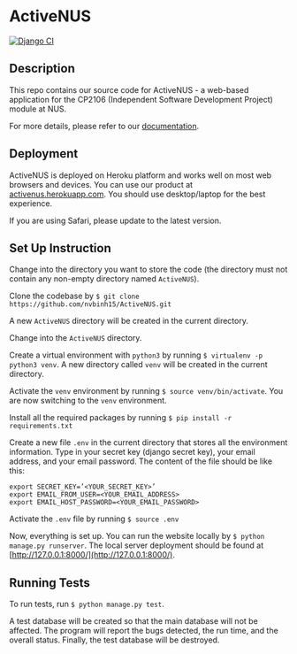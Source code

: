# ActiveNUS

[![Django CI](https://github.com/nvbinh15/ActiveNUS/actions/workflows/django.yml/badge.svg?branch=main)](https://github.com/nvbinh15/ActiveNUS/actions/workflows/django.yml)

## Description
This repo contains our source code for ActiveNUS - a web-based application for the CP2106 (Independent Software Development Project) module at NUS.

For more details, please refer to our [documentation](https://nvbinh15.github.io/ActiveNUS/).

## Deployment
ActiveNUS is deployed on Heroku platform and works well on most web browsers and devices. You can use our product at [activenus.herokuapp.com](https://activenus.herokuapp.com/). You should use desktop/laptop for the best experience.

If you are using Safari, please update to the latest version.

## Set Up Instruction

Change into the directory you want to store the code (the directory must not contain any non-empty directory named `ActiveNUS`).

Clone the codebase by `$ git clone https://github.com/nvbinh15/ActiveNUS.git`

A new `ActiveNUS` directory will be created in the current directory.

Change into the `ActiveNUS` directory.

Create a virtual environment with `python3` by running `$ virtualenv -p python3 venv`. A new directory called `venv` will be created in the current directory.

Activate the `venv` environment by running `$ source venv/bin/activate`. You are now switching to the `venv` environment.

Install all the required packages by running `$ pip install -r requirements.txt`

Create a new file `.env` in the current directory that stores all the environment information. Type in your secret key (django secret key), your email address, and your email password. The content of the file should be like this:

```
export SECRET_KEY=’<YOUR_SECRET_KEY>’
export EMAIL_FROM_USER=<YOUR_EMAIL_ADDRESS>
export EMAIL_HOST_PASSWORD=<YOUR_EMAIL_PASSWORD>
```

Activate the `.env` file by running `$ source .env`

Now, everything is set up. You can run the website locally by `$ python manage.py runserver`. The local server deployment should be found at [http://127.0.0.1:8000/](http://127.0.0.1:8000/).

## Running Tests

To run tests, run `$ python manage.py test`.

A test database will be created so that the main database will not be affected. The program will report the bugs detected, the run time, and the overall status. Finally, the test database will be destroyed.